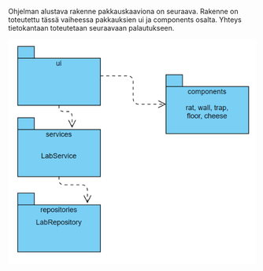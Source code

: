 Ohjelman alustava rakenne pakkauskaaviona on seuraava. Rakenne on toteutettu tässä vaiheessa pakkauksien ui ja components osalta. Yhteys tietokantaan toteutetaan seuraavaan palautukseen.

![Projektin pakkauskaavio](dokumentaatio/kuvat/pakkauskaavio.png)
